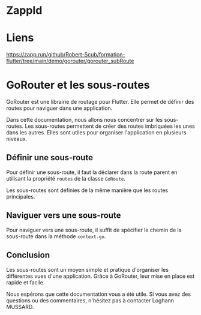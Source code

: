 # ZappId


# Liens

https://zapp.run/github/Robert-Scub/formation-flutter/tree/main/demo/gorouter/gorouter_subRoute

# GoRouter et les sous-routes

GoRouter est une librairie de routage pour Flutter. Elle permet de définir des routes pour naviguer dans une application.

Dans cette documentation, nous allons nous concentrer sur les sous-routes. Les sous-routes permettent de créer des routes imbriquées les unes dans les autres. 
Elles sont utiles pour organiser l'application en plusieurs niveaux.

## Définir une sous-route

Pour définir une sous-route, il faut la déclarer dans la route parent en utilisant la propriété `routes` de la classe `GoRoute`.

Les sous-routes sont définies de la même manière que les routes principales.

## Naviguer vers une sous-route

Pour naviguer vers une sous-route, il suffit de spécifier le chemin de la sous-route dans la méthode `context.go`.

## Conclusion

Les sous-routes sont un moyen simple et pratique d'organiser les différentes vues d'une application. Grâce à GoRouter, leur mise en place est rapide et facile.

Nous espérons que cette documentation vous a été utile. Si vous avez des questions ou des commentaires, n'hésitez pas à contacter Loghann MUSSARD.